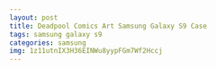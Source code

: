 ```yaml
---
layout: post
title: Deadpool Comics Art Samsung Galaxy S9 Case
tags: samsung galaxy s9
categories: samsung
img: 1z11utnIX3H36EINWu8yypFGm7Wf2Hccj
---
```

